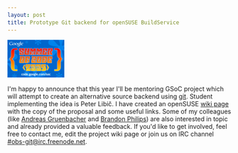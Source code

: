 ```yaml
---
layout: post
title: Prototype Git backend for openSUSE BuildService
---
```


![2009socwithlogo](/assets/2009socwithlogo.png)

I'm happy to announce that this year I'll be mentoring GSoC project which will attempt to create an alternative source backend using [git](http://git-scm.com/). Student implementing the idea is Peter Libič. I have created an openSUSE [wiki page](http://en.opensuse.org/Build_Service/Git_Backend) with the copy of the proposal and some useful links. Some of my colleagues (like [Andreas Gruenbacher](http://www.suse.de/~agruen/) and [Brandon Philips](http://ifup.org/)) are also interested in topic and already provided a valuable feedback. If you'd like to get involved, feel free to contact me, edit the project wiki page or join us on IRC channel [#obs-git@irc.freenode.net](irc://irc.freenode.net/#obs-git).
